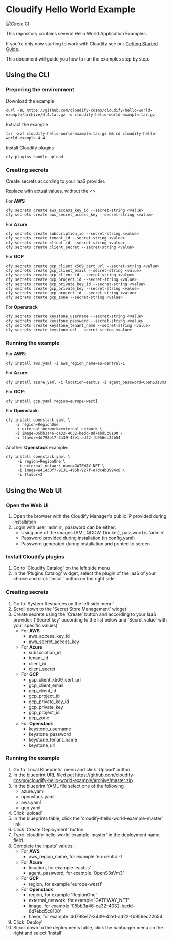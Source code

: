 # Cloudify Hello World Example

[![Circle CI](https://circleci.com/gh/cloudify-cosmo/cloudify-hello-world-example/tree/master.svg?&style=shield)](https://circleci.com/gh/cloudify-cosmo/cloudify-hello-world-example/tree/master)

This repository contains several Hello World Application Examples.

If you're only now starting to work with Cloudify see our [Getting Started Guide](http://docs.getcloudify.org/latest/intro/getting-started/).

This document will guide you how to run the examples step by step.

## Using the CLI

### Prepering the environment
Download the example
```shell
curl -sL https://github.com/cloudify-cosmo/cloudify-hello-world-example/archive/4.4.tar.gz -o cloudify-hello-world-example.tar.gz
```
Extract the example
```shell
tar -xvf cloudify-hello-world-example.tar.gz && cd cloudify-hello-world-example-4.4
```
Install Cloudify plugins
```shell
cfy plugins bundle-upload
```

### Creating secrets

Create secrets according to your IaaS provider.

Replace <value> with actual values, without the <>

For **AWS**
```shell
cfy secrets create aws_access_key_id --secret-string <value>
cfy secrets create aws_secret_access_key --secret-string <value>
```
 
For **Azure**
```shell
cfy secrets create subscription_id --secret-string <value>
cfy secrets create tenant_id --secret-string <value>
cfy secrets create client_id --secret-string <value>
cfy secrets create client_secret --secret-string <value>
```

For **GCP**
```shell
cfy secrets create gcp_client_x509_cert_url --secret-string <value>
cfy secrets create gcp_client_email --secret-string <value>
cfy secrets create gcp_client_id --secret-string <value>
cfy secrets create gcp_project_id --secret-string <value>
cfy secrets create gcp_private_key_id --secret-string <value>
cfy secrets create gcp_private_key --secret-string <value>
cfy secrets create gcp_project_id --secret-string <value>
cfy secrets create gcp_zone --secret-string <value>
```

For **Openstack**
```shell
cfy secrets create keystone_username --secret-string <value>
cfy secrets create keystone_password --secret-string <value>
cfy secrets create keystone_tenant_name --secret-string <value>
cfy secrets create keystone_url --secret-string <value>
```
         
         
### Running the example


For **AWS**:

```shell
cfy install aws.yaml -i aws_region_name=eu-central-1
```

For **Azure**:

```shell
cfy install azure.yaml -i location=eastus -i agent_password=OpenS3sVm3
```

For **GCP**:

```shell
cfy install gcp.yaml region=europe-west1
```

For **Openstack**:

```shell
cfy install openstack.yaml \
    -i region=RegionOne
    -i external_network=external_network \
    -i image=05bb3a46-ca32-4032-bedd-8d7ebd5c8100 \
    -i flavor=4d798e17-3439-42e1-ad22-fb956ec22b54
```

Another **Openstack** example:

```shell
cfy install openstack.yaml \
     -i region=RegionOne \
     -i external_network_name=GATEWAY_NET \
     -i image=e41430f7-9131-495b-927f-e7dc4b8994c8 \
     -i flavor=2
```


## Using the Web UI

### Open the Web UI

1. Open the browser with the Cloudify Manager's public IP provided during installation
2. Login with user 'admin', password can be either:
    * Using one of the images (AMI, QCOW, Docker), password is 'admin'
    * Password provided during installation (in config.yaml)
    * Password generated during installation and printed to screen

### Install Cloudify plugins

1. Go to 'Cloudify Catalog' on the left side menu
2. In the 'Plugins Catalog' widget, select the plugin of the IaaS of your choice and click 'install' button on the right side

### Creating secrets

1. Go to 'System Resources on the left side menu'
2. Scroll down to the 'Secret Store Management' widget
3. Create secrets using the 'Create' button and according to your IaaS provider:
('Secret key' according to the list below and 'Secret value' with your specific values)
    * For **AWS**
        * aws_access_key_id
        * aws_secret_access_key
    * For **Azure**
        * subscription_id
        * tenant_id
        * client_id
        * client_secret
    * For **GCP**
        * gcp_client_x509_cert_url
        * gcp_client_email
        * gcp_client_id
        * gcp_project_id
        * gcp_private_key_id
        * gcp_private_key
        * gcp_project_id
        * gcp_zone
    * For **Openstack**
         * keystone_username
         * keystone_password
         * keystone_tenant_name
         * keystone_url
 

### Running the example

1. Go to 'Local Blueprints' menu and click 'Upload' button
2. In the blueprint URL filed put https://github.com/cloudify-cosmo/cloudify-hello-world-example/archive/master.zip
3. In the blueprint YAML file select one of the following  
    * azure.yaml
    * openstack.yaml
    * aws.yaml
    * gcp.yaml
4. Click 'upload'
5. In the blueprints table, click the 'cloudify-hello-world-example-master' link
6. Click 'Create Deployment' button
7. Type 'cloudify-hello-world-example-master' in the deployment name field
8. Complete the inputs' values:
    * For **AWS**
        * aws_region_name, for example 'eu-central-1'
    * For **Azure**
        * location, for example 'eastus'
        * agent_password, for example 'OpenS3sVm3'
    * For **GCP**
        * region, for example 'europe-west1'
    * For **Openstack**
         * region, for example 'RegionOne'
         * external_network, for example 'GATEWAY_NET'
         * image, for example '05bb3a46-ca32-4032-bedd-8d7ebd5c8100'
         * flavor, for example '4d798e17-3439-42e1-ad22-fb956ec22b54'
9. Click 'Deploy'
10. Scroll down to the deployments table, click the hanburger menu on the right and select 'Install'

